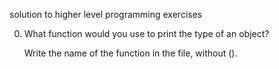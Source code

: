 solution to higher level programming exercises

0. What function would you use to print the type of an object?

    Write the name of the function in the file, without ().